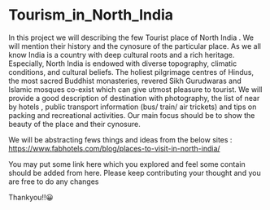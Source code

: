 # Tourism_in_North_India

In this project we will describing the few Tourist place of North India .
We will mention their history and the cynosure of the particular place.
As we all know India is a country with deep cultural roots and a rich heritage. Especially, North India is endowed with diverse topography, climatic conditions, and cultural beliefs. The holiest pilgrimage centres of Hindus, the most sacred Buddhist monasteries, revered Sikh Gurudwaras and Islamic mosques co-exist which can give utmost pleasure to tourist.
We will provide a good description of destination with photography, the list of near by hotels , public transport information (bus/ train/ air trickets) and tips on packing and recreational activities. 
Our main focus should be to show the beauty of the place and their cynosure.

We will be abstracting fews things and ideas from the below sites :
https://www.fabhotels.com/blog/places-to-visit-in-north-india/


You may put some link here which you explored and feel some contain should be added from here.
Please keep contributing your thought and you are free to do any changes

Thankyou!!😀
